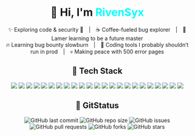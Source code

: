 <div align="center">

# 👋 Hi, I'm <span style="color:#00ffff;"><b>RivenSyx</b></span>

✨ Exploring code & security 🔐 | ☕ Coffee-fueled bug explorer | 🐛 Lamer learning to be a future master  
🔥 Learning bug bounty slowburn | 🧪 Coding tools I probably shouldn’t run in prod | 💀 Making peace with 500 error pages  

## 🧰 Tech Stack

<p align="center">
  <img src="https://img.shields.io/badge/-HTML5-E34F26?logo=html5&logoColor=white">
  <img src="https://img.shields.io/badge/-CSS3-1572B6?logo=css3&logoColor=white">
  <img src="https://img.shields.io/badge/-JavaScript-F7DF1E?logo=javascript&logoColor=black">
  <img src="https://img.shields.io/badge/-PHP-777BB4?logo=php&logoColor=white">
  <img src="https://img.shields.io/badge/-Python-3776AB?logo=python&logoColor=white">
  <img src="https://img.shields.io/badge/-Bash-4EAA25?logo=gnu-bash&logoColor=white">
  <img src="https://img.shields.io/badge/-Linux-FCC624?logo=linux&logoColor=black">
  <img src="https://img.shields.io/badge/-MySQL-4479A1?logo=mysql&logoColor=white">
  <img src="https://img.shields.io/badge/-SQLite-003B57?logo=sqlite&logoColor=white">
  <img src="https://img.shields.io/badge/-Node.js-339933?logo=nodedotjs&logoColor=white">
  <img src="https://img.shields.io/badge/-React-61DAFB?logo=react&logoColor=black">
  <img src="https://img.shields.io/badge/-Bootstrap-7952B3?logo=bootstrap&logoColor=white">
  <img src="https://img.shields.io/badge/-Tailwind_CSS-38B2AC?logo=tailwind-css&logoColor=white">
  <img src="https://img.shields.io/badge/-Laravel-FF2D20?logo=laravel&logoColor=white">
  <img src="https://img.shields.io/badge/-CodeIgniter-E44D26?logo=codeigniter&logoColor=white">
  <img src="https://img.shields.io/badge/-Nginx-009639?logo=nginx&logoColor=white">
  <img src="https://img.shields.io/badge/-Apache-D22128?logo=apache&logoColor=white">
  <img src="https://img.shields.io/badge/-VSCode-007ACC?logo=visual-studio-code&logoColor=white">
  <img src="https://img.shields.io/badge/-Git-F05032?logo=git&logoColor=white">
  <img src="https://img.shields.io/badge/-GitHub-181717?logo=github&logoColor=white">
  <img src="https://img.shields.io/badge/-Postman-FF6C37?logo=postman&logoColor=white">
  <img src="https://img.shields.io/badge/-Docker-2496ED?logo=docker&logoColor=white">
  <img src="https://img.shields.io/badge/-Figma-F24E1E?logo=figma&logoColor=white">
</p>

## 🎯 GitStatus

![GitHub last commit](https://img.shields.io/github/last-commit/lucenbyte/ArchiLogs?style=flat-square)
![GitHub repo size](https://img.shields.io/github/repo-size/lucenbyte/ArchiLogs?style=flat-square)
![GitHub issues](https://img.shields.io/github/issues/lucenbyte/ArchiLogs?style=flat-square)
![GitHub pull requests](https://img.shields.io/github/issues-pr/lucenbyte/ArchiLogs?style=flat-square)
![GitHub forks](https://img.shields.io/github/forks/lucenbyte/ArchiLogs?style=flat-square)
![GitHub stars](https://img.shields.io/github/stars/lucenbyte/ArchiLogs?style=flat-square)

</div>
